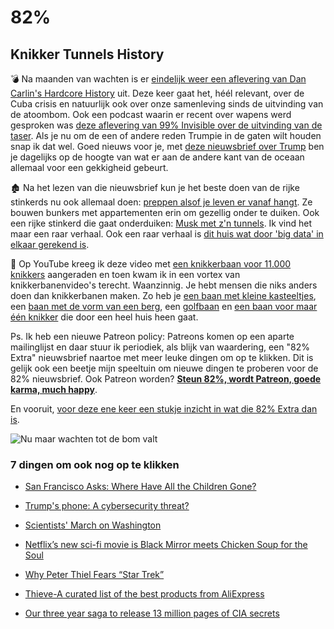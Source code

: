 # 82% 

## Knikker Tunnels History

💣 Na maanden van wachten is er [eindelijk weer een aflevering van Dan Carlin's Hardcore History](http://www.dancarlin.com/hardcore-history-59-the-destroyer-of-worlds/) uit. Deze keer gaat het, héél relevant, over de Cuba crisis en natuurlijk ook over onze samenleving sinds de uitvinding van de atoombom. Ook een podcast waarin er recent over wapens werd gesproken was [deze aflevering van 99% Invisible over de uitvinding van de taser](http://99percentinvisible.org/episode/tom-swift-electric-rifle/). Als je nu om de een of andere reden Trumpie in de gaten wilt houden snap ik dat wel. Goed nieuws voor je, met [deze nieuwsbrief over Trump](https://www.getrevue.co/profile/trump-daily) ben je dagelijks op de hoogte van wat er aan de andere kant van de oceaan allemaal voor een gekkigheid gebeurt. 

🏚 Na het lezen van die nieuwsbrief kun je het beste doen van de rijke stinkerds nu ook allemaal doen: [preppen alsof je leven er vanaf hangt](http://www.newyorker.com/magazine/2017/01/30/doomsday-prep-for-the-super-rich?currentPage=all). Ze bouwen bunkers met appartementen erin om gezellig onder te duiken. Ook een rijke stinkerd die gaat onderduiken: [Musk met z'n tunnels](http://nos.nl/artikel/2154843-nieuwe-hobby-voor-tesla-baas-tunnels-graven.html). Ik vind het maar een raar verhaal. Ook een raar verhaal is [dit huis wat door 'big data' in elkaar gerekend is](http://numrush.nl/2017/01/25/huis-funda-is-ontworpen-op-basis-big-data/).

🔮 Op YouTube kreeg ik deze video met [een knikkerbaan voor 11.000 knikkers](https://www.youtube.com/watch?v=UxcJfaoK5xg&feature=share) aangeraden en toen kwam ik in een vortex van knikkerbanenvideo's terecht. Waanzinnig. Je hebt mensen die niks anders doen dan knikkerbanen maken. Zo heb je [een baan met kleine kasteeltjes](https://www.youtube.com/watch?v=6pTpRop3aBE&feature=share), een [baan met de vorm van een berg](https://www.youtube.com/watch?v=qxOZbmROfew&feature=share), een [golfbaan](https://www.youtube.com/watch?v=13llsX1cDNE) en [een baan voor maar één knikker](https://www.youtube.com/watch?v=kwedBdWIRuQ&feature=share) die door een heel huis heen gaat.

Ps. Ik heb een nieuwe Patreon policy: Patreons komen op een aparte mailinglijst en daar stuur ik periodiek, als blijk van waardering, een "82% Extra" nieuwsbrief naartoe met meer leuke dingen om op te klikken. Dit is gelijk ook een beetje mijn speeltuin om nieuwe dingen te proberen voor de 82% nieuwsbrief. Ook Patreon worden? [**Steun 82%, wordt Patreon, goede karma, much happy**](https://www.patreon.com/reinier).

En vooruit, [voor deze ene keer een stukje inzicht in wat die 82% Extra dan is](https://medium.com/@Reinier/82-extra-27-januari-2017-fe612c90bff6#.9fs1qpqjk). 

![Nu maar wachten tot de bom valt](https://media.giphy.com/media/FC4WzgUnsT57i/giphy.gif)

### 7 dingen om ook nog op te klikken

- [San Francisco Asks: Where Have All the Children Gone?](https://www.nytimes.com/2017/01/21/us/san-francisco-children.html?smprod=nytcore-iphone&smid=nytcore-iphone-share)

- [Trump's phone: A cybersecurity threat?](http://www.politico.com/story/2017/01/trump-android-phone-security-threat-234226)

- [Scientists' March on Washington](http://www.scientistsmarchonwashington.com/)

- [Netflix’s new sci-fi movie is Black Mirror meets Chicken Soup for the Soul](http://www.theverge.com/2017/1/21/14347878/the-discovery-review-netflix-sundance-2016-jason-segel)

- [Why Peter Thiel Fears “Star Trek”](http://www.newyorker.com/tech/elements/why-peter-thiel-fears-star-trek?intcid=mod-latest)

- [Thieve-A curated list of the best products from AliExpress](https://thieve.co/)

- [Our three year saga to release 13 million pages of CIA secrets](https://www.muckrock.com/news/archives/2017/jan/19/three-year-saga-behind-CIA-release/)

